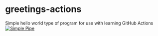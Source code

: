 # greetings-actions
Simple hello world type of program for use with learning GitHub Actions
[![Simple Pipe](https://github.com/jackbrown-fnba/greetings-actions/actions/workflows/simple-pipe.yml/badge.svg)](https://github.com/jackbrown-fnba/greetings-actions/actions/workflows/simple-pipe.yml)

